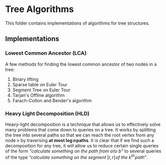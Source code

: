# Tree Algorithms

This folder contains implementations of algorithms for tree structures.

## Implementations

### Lowest Common Ancestor (LCA)

A few methods for finding the lowest common ancestor of two nodes in a tree:

1. Binary lifting
2. Sparse table on Euler Tour
3. Segment Tree on Euler Tour
4. Tarjan's Offline algorithm
5. Farach-Colton and Bender's algorithm

### Heavy Light Decomposition (HLD)

Heavy-light decomposition is a technique that allows us to effectively solve many problems that come down to queries on a tree. It works by splitting the tree into several paths so that we can reach the root vertex from any node v by traversing **at most $\log{}n$ paths**. It is clear that if we find such a decomposition for any tree, it will allow us to reduce certain single queries of the form _“calculate something on the path from $a$ to $b$”_ to several queries of the type _“calculate something on the segment_ $[l, r]$ _of the_ $k^{th}$ _path”_.
